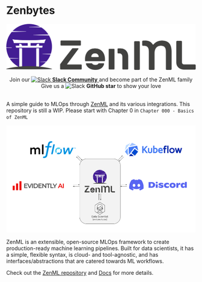 # Zenbytes

![ZenML Logo](_assets/Logo/zenml.svg)


<div align="center">
Join our <a href="https://zenml.io/slack-invite" target="_blank">
    <img width="25" src="https://cdn3.iconfinder.com/data/icons/logos-and-brands-adobe/512/306_Slack-512.png" alt="Slack"/>
<b>Slack Community</b> </a> and become part of the ZenML family
</div>
<div align="center"> Give us a 
    <img width="25" src="https://cdn.iconscout.com/icon/free/png-256/github-153-675523.png" alt="Slack"/>
<b>GitHub star</b> to show your love
</div>

<br>

A simple guide to MLOps through [ZenML](https://github.com/zenml-io/zenml) and its various integrations. This repository is still a WIP. Please start with Chapter 0 in 
`Chapter 000 - Basics of ZenML`


![ZenML Logo](_assets/evidently+mlflow+discord+kubeflow.png)


ZenML is an extensible, open-source MLOps framework to create production-ready machine learning pipelines. Built for data scientists, it has a simple, flexible syntax, is cloud- and tool-agnostic, and has interfaces/abstractions that are catered towards ML workflows.

Check out the [ZenML repository](https://github.com/zenml-io/zenml) and [Docs](https://docs.zenml.io) for more details.